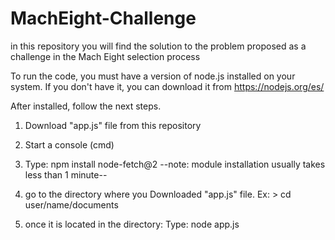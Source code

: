 # MachEight-Challenge
in this repository you will find the solution to the problem proposed as a challenge in the Mach Eight selection process

To run the code, you must have a version of node.js installed on your system. 
If you don't have it, you can download it from https://nodejs.org/es/

After installed, follow the next steps.


1) Download "app.js" file from this repository
2) Start a console (cmd)
3) Type: npm install node-fetch@2
  --note: module installation usually takes less than 1 minute--
  
4)  go to the directory where you Downloaded "app.js" file. 
    Ex: > cd user/name/documents
    
5) once it is located in the directory: Type: node app.js

